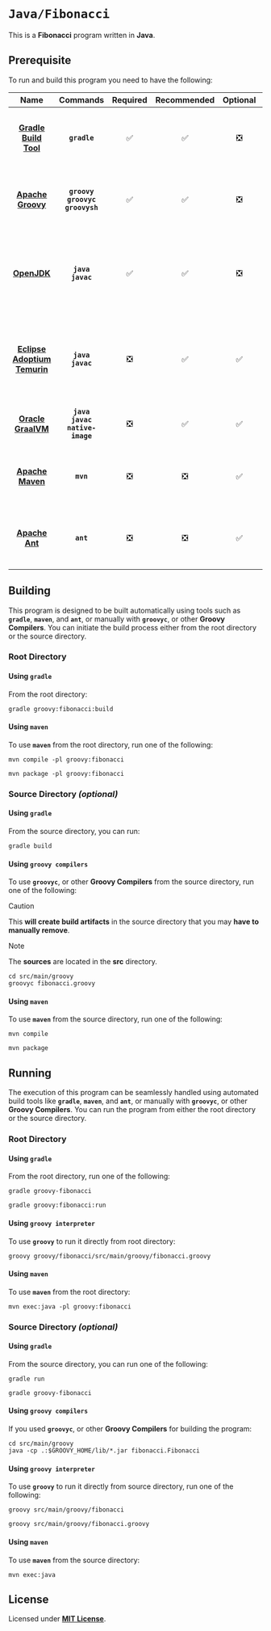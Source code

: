 # `Java/Fibonacci`

This is a **Fibonacci** program written in **Java**.

## Prerequisite

To run and build this program you need to have the following:

<div align="center">

| Name | Commands | Required | Recommended | Optional | Notes |
|:----:|:--------:|:--------:|:-----------:|:--------:|:-----:|
| [**Gradle Build Tool**](https://gradle.org/install/#with-a-package-manager) | **`gradle`** | &#9989; | &#9989; | &#10062; | **`sdk install gradle`**<br>or<br>**`apt install gradle`** |
| [**Apache Groovy**](https://groovy.apache.org/download.html) | **`groovy`**<br>**`groovyc`**<br>**`groovysh`** | &#9989; | &#9989; | &#10062; | **`sdk install groovy`**<br>or<br>**`apt install groovy`** |
| [**OpenJDK**](https://openjdk.org/install/) | **`java`**<br>**`javac`** | &#9989; | &#9989; | &#10062; | **`sdk install java x.y.z-open`**<br>or<br>**`apt install openjdk-x-jdk`** |
| [**Eclipse Adoptium Temurin**](https://adoptium.net/installation/linux/) | **`java`**<br>**`javac`** | &#10062; | &#9989; | &#9989; | **`sdk install java x.y.z-tem`**<br>or<br>**`apt install temurin-x-jdk`** |
| [**Oracle GraalVM**](https://www.graalvm.org/downloads/#) | **`java`**<br>**`javac`**<br>**`native-image`** | &#10062; | &#9989; | &#9989; | **`sdk install java x.y.z-graal`** |
| [**Apache Maven**](https://maven.apache.org/install.html) | **`mvn`** | &#10062; | &#10062; | &#9989; | **`sdk install maven`**<br>or<br>**`apt install maven`** |
| [**Apache Ant**](https://ant.apache.org/bindownload.cgi) | **`ant`** | &#10062; | &#10062; | &#9989; | **`sdk install ant`**<br>or<br>**`apt install ant`** |

</div>

## Building

This program is designed to be built automatically using tools such as
**`gradle`**, **`maven`**, and **`ant`**, or manually with **`groovyc`**, or
other **Groovy Compilers**. You can initiate the build process either from the
root directory or the source directory.

### Root Directory

#### Using `gradle`

From the root directory:

```
gradle groovy:fibonacci:build
```

#### Using `maven`

To use **`maven`** from the root directory, run one of the following:

```
mvn compile -pl groovy:fibonacci
```
```
mvn package -pl groovy:fibonacci
```

<!--

#### Using `ant`

TODO:

-->

### Source Directory _(optional)_

#### Using `gradle`

From the source directory, you can run:

```
gradle build
```

#### Using `groovy compilers`

To use **`groovyc`**, or other **Groovy Compilers** from the source directory,
run one of the following:

> [!CAUTION]
> This **will create build artifacts** in the source directory that you may
> **have to manually remove**.

> [!NOTE]
> The **sources** are located in the **src** directory.

```
cd src/main/groovy
groovyc fibonacci.groovy
```

#### Using `maven`

To use **`maven`** from the source directory, run one of the
following:

```
mvn compile
```
```
mvn package
```

<!--

#### Using `ant`

TODO:

-->

## Running

The execution of this program can be seamlessly handled using automated build
tools like **`gradle`**, **`maven`**, and **`ant`**, or manually with
**`groovyc`**, or other **Groovy Compilers**. You can run the program from
either the root directory or the source directory.

### Root Directory

#### Using `gradle`

From the root directory, run one of the following:

```
gradle groovy-fibonacci
```
```
gradle groovy:fibonacci:run
```

#### Using `groovy interpreter`

To use **`groovy`** to run it directly from root directory:

```
groovy groovy/fibonacci/src/main/groovy/fibonacci.groovy
```

#### Using `maven`

To use **`maven`** from the root directory:

```
mvn exec:java -pl groovy:fibonacci
```

<!--

#### Using `ant`

TODO:

-->

### Source Directory _(optional)_

#### Using `gradle`

From the source directory, you can run one of the following:

```
gradle run
```
```
gradle groovy-fibonacci
```

#### Using `groovy compilers`

If you used **`groovyc`**, or other **Groovy Compilers** for building the
program:

```
cd src/main/groovy
java -cp .:$GROOVY_HOME/lib/*.jar fibonacci.Fibonacci
```

#### Using `groovy interpreter`

To use **`groovy`** to run it directly from source directory, run one of the
following:

```
groovy src/main/groovy/fibonacci
```
```
groovy src/main/groovy/fibonacci.groovy
```

#### Using `maven`

To use **`maven`** from the source directory:

```
mvn exec:java
```

<!--

#### Using `ant`

TODO:

-->

## License

Licensed under [**MIT License**](LICENSE).
